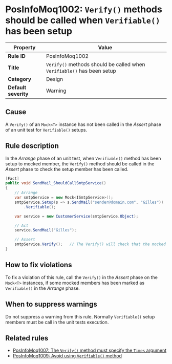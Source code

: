 # PosInfoMoq1002: `Verify()` methods should be called when `Verifiable()` has been setup

| Property                            | Value                                                                  |
|-------------------------------------|------------------------------------------------------------------------|
| **Rule ID**                         | PosInfoMoq1002                                                         |
| **Title**                           | `Verify()` methods should be called when `Verifiable()` has been setup |
| **Category**                        | Design																   |
| **Default severity**				  | Warning																   |

## Cause

A `Verify()` of an `Mock<T>` instance has not been called in the *Assert* phase of an unit test for `Verifiable()` setups.

## Rule description

In the *Arrange* phase of an unit test, when `Verifiable()` method has been setup to mocked member, the
`Verify()` method should be called in the *Assert* phase to check the setup member has been called.

```csharp
[Fact]
public void SendMail_ShouldCallSmtpService()
{
	// Arrange
	var smtpService = new Mock<ISmtpService>();
	smtpService.Setup(s => s.SendMail("sender@domain.com", "Gilles"))
		.Verifiable();

	var service = new CustomerService(smtpService.Object);

	// Act
	service.SendMail("Gilles");

	// Assert
	smtpService.Verify();	// The Verify() will check that the mocked ISmtpService.SendMail() has been called (because marked with the ".Verifiable()" method).
}
```

## How to fix violations

To fix a violation of this rule, call the `Verify()` in the *Assert* phase
on the `Mock<T>` instances, if some mocked members has been marked as `Verifiable()` in the *Arrange* phase.

## When to suppress warnings

Do not suppress a warning from this rule. Normally `Verifiable()` setup members must be call in the unit tests execution.

## Related rules

- [PosInfoMoq1007: The `Verify()` method must specify the `Times` argument](./PosInfoMoq1007.md)
- [PosInfoMoq1009: Avoid using `Verifiable()` method](./PosInfoMoq1009.md)